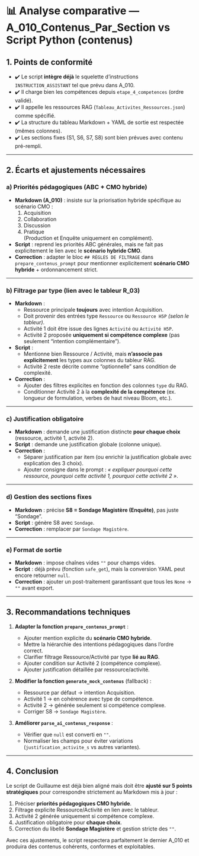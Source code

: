 # 📊 Analyse comparative — A_010_Contenus_Par_Section vs Script Python (contenus)

## 1. Points de conformité

- ✔️ Le script **intègre déjà** le squelette d’instructions `INSTRUCTION_ASSISTANT` tel que prévu dans A_010.  
- ✔️ Il charge bien les compétences depuis `etape_4_competences` (ordre validé).  
- ✔️ Il appelle les ressources RAG (`Tableau_Activites_Ressources.json`) comme spécifié.  
- ✔️ La structure du tableau Markdown + YAML de sortie est respectée (mêmes colonnes).  
- ✔️ Les sections fixes (S1, S6, S7, S8) sont bien prévues avec contenu pré-rempli.

---

## 2. Écarts et ajustements nécessaires

### a) **Priorités pédagogiques (ABC + CMO hybride)**
- **Markdown (A_010)** : insiste sur la priorisation hybride spécifique au scénario CMO :  
  1. Acquisition  
  2. Collaboration  
  3. Discussion  
  4. Pratique  
  (Production et Enquête uniquement en complément).  
- **Script** : reprend les priorités ABC générales, mais ne fait pas explicitement le lien avec le **scénario hybride CMO**.  
- **Correction** : adapter le bloc `## RÈGLES DE FILTRAGE` dans `prepare_contenus_prompt` pour mentionner explicitement **scénario CMO hybride** + ordonnancement strict.

---

### b) **Filtrage par type (lien avec le tableur R_03)**
- **Markdown** :  
  - Ressource principale **toujours** avec intention Acquisition.  
  - Doit provenir des entrées type `Ressource` ou `Ressource H5P` *(selon le tableur)*.  
  - Activité 1 doit être issue des lignes `Activité` ou `Activité H5P`.  
  - Activité 2 proposée **uniquement si compétence complexe** (pas seulement “intention complémentaire”).  
- **Script** :  
  - Mentionne bien Ressource / Activité, mais **n’associe pas explicitement** les types aux colonnes du tableur RAG.  
  - Activité 2 reste décrite comme “optionnelle” sans condition de complexité.  
- **Correction** :  
  - Ajouter des filtres explicites en fonction des colonnes `type` du RAG.  
  - Conditionner Activité 2 à la **complexité de la compétence** (ex. longueur de formulation, verbes de haut niveau Bloom, etc.).

---

### c) **Justification obligatoire**
- **Markdown** : demande une justification distincte **pour chaque choix** (ressource, activité 1, activité 2).  
- **Script** : demande une justification globale (colonne unique).  
- **Correction** :  
  - Séparer justification par item (ou enrichir la justification globale avec explication des 3 choix).  
  - Ajouter consigne dans le prompt : *« expliquer pourquoi cette ressource, pourquoi cette activité 1, pourquoi cette activité 2 »*.

---

### d) **Gestion des sections fixes**
- **Markdown** : précise **S8 = Sondage Magistère (Enquête)**, pas juste “Sondage”.  
- **Script** : génère S8 avec `Sondage`.  
- **Correction** : remplacer par `Sondage Magistère`.

---

### e) **Format de sortie**
- **Markdown** : impose chaînes vides `""` pour champs vides.  
- **Script** : déjà prévu (fonction `safe_get`), mais la conversion YAML peut encore retourner `null`.  
- **Correction** : ajouter un post-traitement garantissant que tous les `None` → `""` avant export.

---

## 3. Recommandations techniques

1. **Adapter la fonction `prepare_contenus_prompt`** :
   - Ajouter mention explicite du **scénario CMO hybride**.  
   - Mettre la hiérarchie des intentions pédagogiques dans l’ordre correct.  
   - Clarifier filtrage Ressource/Activité par type **lié au RAG**.  
   - Ajouter condition sur Activité 2 (compétence complexe).  
   - Ajouter justification détaillée par ressource/activité.

2. **Modifier la fonction `generate_mock_contenus`** (fallback) :  
   - Ressource par défaut → intention Acquisition.  
   - Activité 1 → en cohérence avec type de compétence.  
   - Activité 2 → générée seulement si compétence complexe.  
   - Corriger S8 → `Sondage Magistère`.

3. **Améliorer `parse_ai_contenus_response`** :  
   - Vérifier que `null` est converti en `""`.  
   - Normaliser les champs pour éviter variations (`justification_activite_s` vs autres variantes).

---

## 4. Conclusion

Le script de Guillaume est déjà bien aligné mais doit être **ajusté sur 5 points stratégiques** pour correspondre strictement au Markdown mis à jour :  
1. Préciser **priorités pédagogiques CMO hybride**.  
2. Filtrage explicite Ressource/Activité en lien avec le tableur.  
3. Activité 2 générée uniquement si compétence complexe.  
4. Justification obligatoire pour **chaque choix**.  
5. Correction du libellé **Sondage Magistère** et gestion stricte des `""`.

Avec ces ajustements, le script respectera parfaitement le dernier A_010 et produira des contenus cohérents, conformes et exploitables.

